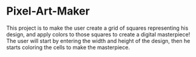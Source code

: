 # Pixel-Art-Maker
This project is to make the user create a grid of squares representing his design, and apply colors to those squares to create a digital masterpiece!
The user will start by entering the width and height of the design, then he starts coloring the cells to make the masterpiece.
